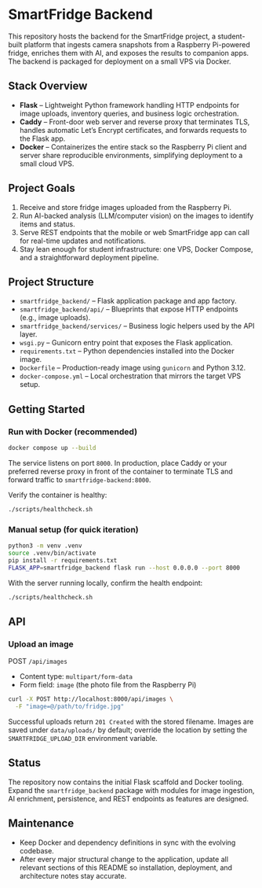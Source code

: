 # SmartFridge Backend

This repository hosts the backend for the SmartFridge project, a student-built platform that ingests camera snapshots from a Raspberry Pi-powered fridge, enriches them with AI, and exposes the results to companion apps. The backend is packaged for deployment on a small VPS via Docker.

## Stack Overview

- **Flask** – Lightweight Python framework handling HTTP endpoints for image uploads, inventory queries, and business logic orchestration.
- **Caddy** – Front-door web server and reverse proxy that terminates TLS, handles automatic Let’s Encrypt certificates, and forwards requests to the Flask app.
- **Docker** – Containerizes the entire stack so the Raspberry Pi client and server share reproducible environments, simplifying deployment to a small cloud VPS.

## Project Goals

1. Receive and store fridge images uploaded from the Raspberry Pi.
2. Run AI-backed analysis (LLM/computer vision) on the images to identify items and status.
3. Serve REST endpoints that the mobile or web SmartFridge app can call for real-time updates and notifications.
4. Stay lean enough for student infrastructure: one VPS, Docker Compose, and a straightforward deployment pipeline.

## Project Structure

- `smartfridge_backend/` – Flask application package and app factory.
- `smartfridge_backend/api/` – Blueprints that expose HTTP endpoints (e.g., image uploads).
- `smartfridge_backend/services/` – Business logic helpers used by the API layer.
- `wsgi.py` – Gunicorn entry point that exposes the Flask application.
- `requirements.txt` – Python dependencies installed into the Docker image.
- `Dockerfile` – Production-ready image using `gunicorn` and Python 3.12.
- `docker-compose.yml` – Local orchestration that mirrors the target VPS setup.

## Getting Started

### Run with Docker (recommended)

```bash
docker compose up --build
```

The service listens on port `8000`. In production, place Caddy or your preferred reverse proxy in front of the container to terminate TLS and forward traffic to `smartfridge-backend:8000`.

Verify the container is healthy:

```bash
./scripts/healthcheck.sh
```

### Manual setup (for quick iteration)

```bash
python3 -m venv .venv
source .venv/bin/activate
pip install -r requirements.txt
FLASK_APP=smartfridge_backend flask run --host 0.0.0.0 --port 8000
```

With the server running locally, confirm the health endpoint:

```bash
./scripts/healthcheck.sh
```

## API

### Upload an image

POST `/api/images`

- Content type: `multipart/form-data`
- Form field: `image` (the photo file from the Raspberry Pi)

```bash
curl -X POST http://localhost:8000/api/images \
  -F "image=@/path/to/fridge.jpg"
```

Successful uploads return `201 Created` with the stored filename. Images are saved under `data/uploads/` by default; override the location by setting the `SMARTFRIDGE_UPLOAD_DIR` environment variable.

## Status

The repository now contains the initial Flask scaffold and Docker tooling. Expand the `smartfridge_backend` package with modules for image ingestion, AI enrichment, persistence, and REST endpoints as features are designed.

## Maintenance

- Keep Docker and dependency definitions in sync with the evolving codebase.
- After every major structural change to the application, update all relevant sections of this README so installation, deployment, and architecture notes stay accurate.
